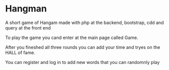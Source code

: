 # Hangman
A short game of Hangam made with php at the backend, bootstrap, cdd and query at the front end

To play the game you cand enter at the main page called Game.

After you fineshed all three rounds you can add your time and tryes on the HALL of fame.

You can register and log in to add new words that you can randomnly play
